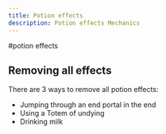 ```yaml
---
title: Potion effects
description: Potion effects Mechanics
---
```


#potion effects

## Removing all effects
There are 3 ways to remove all potion effects:
- Jumping through an end portal in the end
- Using a Totem of undying
- Drinking milk